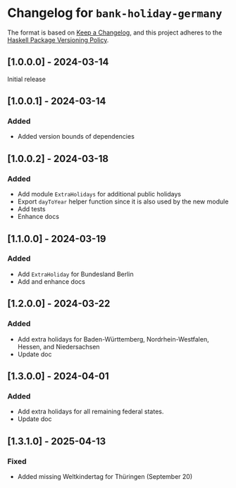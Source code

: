 # Changelog for `bank-holiday-germany`

The format is based on [Keep a Changelog](https://keepachangelog.com/en/1.1.0/),
and this project adheres to the
[Haskell Package Versioning Policy](https://pvp.haskell.org/).

## [1.0.0.0] - 2024-03-14

Initial release

## [1.0.0.1] - 2024-03-14

### Added

- Added version bounds of dependencies

## [1.0.0.2] - 2024-03-18

### Added

- Add module `ExtraHolidays` for additional public holidays
- Export `dayToYear` helper function since it is also used by the new module
- Add tests
- Enhance docs

## [1.1.0.0] - 2024-03-19

### Added

- Add `ExtraHoliday` for Bundesland Berlin
- Add and enhance docs

## [1.2.0.0] - 2024-03-22

### Added

- Add extra holidays for Baden-Württemberg, Nordrhein-Westfalen,
  Hessen, and Niedersachsen
- Update doc

## [1.3.0.0] - 2024-04-01

### Added

- Add extra holidays for all remaining federal states.
- Update doc


## [1.3.1.0] - 2025-04-13

### Fixed

- Added missing Weltkindertag for Thüringen (September 20)
